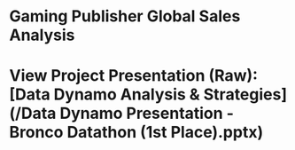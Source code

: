 # Gaming Publisher Global Sales Analysis

# View Project Presentation (Raw): [Data Dynamo Analysis & Strategies](/Data Dynamo Presentation - Bronco Datathon (1st Place).pptx)
